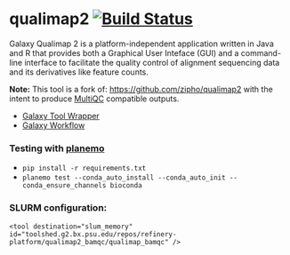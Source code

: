 # qualimap2 [![Build Status](https://travis-ci.org/refinery-platform/qualimap2.svg?branch=master)](https://travis-ci.org/refinery-platform/qualimap2)
Galaxy Qualimap 2 is a platform-independent application written in Java and R that provides both a Graphical User Inteface (GUI) and a command-line interface to facilitate the quality control of alignment sequencing data and its derivatives like feature counts. 

**Note:** This tool is a fork of: https://github.com/zipho/qualimap2 with the intent to produce [MultiQC](https://github.com/ewels/MultiQC/blob/master/docs/modules/qualimap.md) compatible outputs.

- [Galaxy Tool Wrapper](https://toolshed.g2.bx.psu.edu/view/refinery-platform/qualimap2_bamqc)
- [Galaxy Workflow]()

### Testing with [planemo](https://planemo.readthedocs.io/en/latest/)

- `pip install -r requirements.txt`
- `planemo test --conda_auto_install --conda_auto_init --conda_ensure_channels bioconda`

### SLURM configuration:
`<tool destination="slum_memory" id="toolshed.g2.bx.psu.edu/repos/refinery-platform/qualimap2_bamqc/qualimap_bamqc" />`
